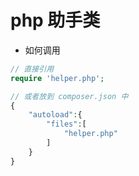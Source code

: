 # php 助手类

* 如何调用 
```php
// 直接引用
require 'helper.php';

// 或者放到 composer.json 中
{
    "autoload":{
        "files":[
            "helper.php"
        ]
    }
}

```